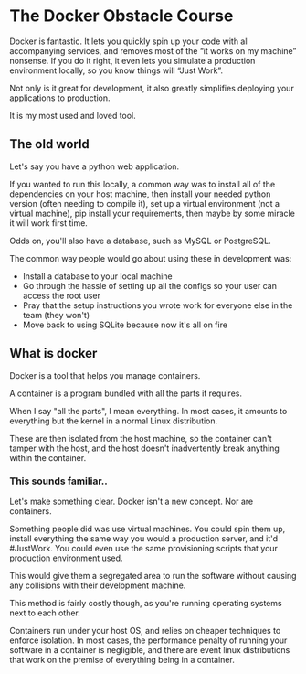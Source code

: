 # The Docker Obstacle Course

Docker is fantastic.
It lets you quickly spin up your code with all accompanying services, and removes most of the “it works on my machine” nonsense.
If you do it right, it even lets you simulate a production environment locally, so you know things will “Just Work”.

Not only is it great for development, it also greatly simplifies deploying your applications to production.

It is my most used and loved tool.

## The old world

Let's say you have a python web application.

If you wanted to run this locally, a common way was to install all of the dependencies on your host machine, then install your needed python version (often needing to compile it), set up a virtual environment (not a virtual machine), pip install your requirements, then maybe by some miracle it will work first time.

Odds on, you'll also have a database, such as MySQL or PostgreSQL.

The common way people would go about using these in development was:

- Install a database to your local machine
- Go through the hassle of setting up all the configs so your user can access the root user
- Pray that the setup instructions you wrote work for everyone else in the team (they won't)
- Move back to using SQLite because now it's all on fire

## What is docker

Docker is a tool that helps you manage containers.

A container is a program bundled with all the parts it requires.

When I say "all the parts", I mean everything. In most cases, it amounts to everything but the kernel in a normal Linux distribution.

These are then isolated from the host machine, so the container can't tamper with the host, and the host doesn't inadvertently break anything within the container.

### This sounds familiar..

Let's make something clear. Docker isn't a new concept. Nor are containers.

Something people did was use virtual machines. You could spin them up, install everything the same way you would a production server, and it'd #JustWork.
You could even use the same provisioning scripts that your production environment used.

This would give them a segregated area to run the software without causing any collisions with their development machine.

This method is fairly costly though, as you're running operating systems next to each other.

Containers run under your host OS, and relies on cheaper techniques to enforce isolation.
In most cases, the performance penalty of running your software in a container is negligible, and there are event linux distributions that work on the premise of everything being in a container.
